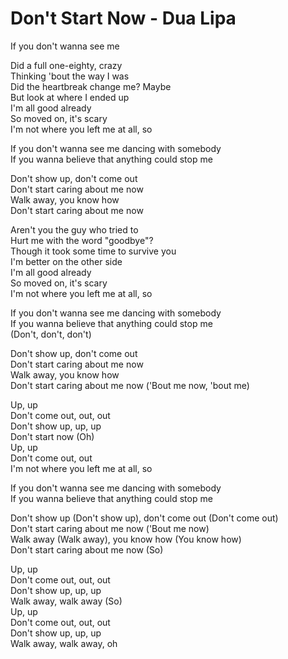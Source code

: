 # Don't Start Now - Dua Lipa

If you don't wanna see me

Did a full one-eighty, crazy\
Thinking 'bout the way I was\
Did the heartbreak change me? Maybe\
But look at where I ended up\
I'm all good already\
So moved on, it's scary\
I'm not where you left me at all, so

If you don't wanna see me dancing with somebody\
If you wanna believe that anything could stop me

Don't show up, don't come out\
Don't start caring about me now\
Walk away, you know how\
Don't start caring about me now

Aren't you the guy who tried to\
Hurt me with the word "goodbye"?\
Though it took some time to survive you\
I'm better on the other side\
I'm all good already\
So moved on, it's scary\
I'm not where you left me at all, so

If you don't wanna see me dancing with somebody\
If you wanna believe that anything could stop me\
(Don't, don't, don't)

Don't show up, don't come out\
Don't start caring about me now\
Walk away, you know how\
Don't start caring about me now ('Bout me now, 'bout me)

Up, up\
Don't come out, out, out\
Don't show up, up, up\
Don't start now (Oh)\
Up, up\
Don't come out, out\
I'm not where you left me at all, so

If you don't wanna see me dancing with somebody\
If you wanna believe that anything could stop me

Don't show up (Don't show up), don't come out (Don't come out)\
Don't start caring about me now ('Bout me now)\
Walk away (Walk away), you know how (You know how)\
Don't start caring about me now (So)

Up, up\
Don't come out, out, out\
Don't show up, up, up\
Walk away, walk away (So)\
Up, up\
Don't come out, out, out\
Don't show up, up, up\
Walk away, walk away, oh